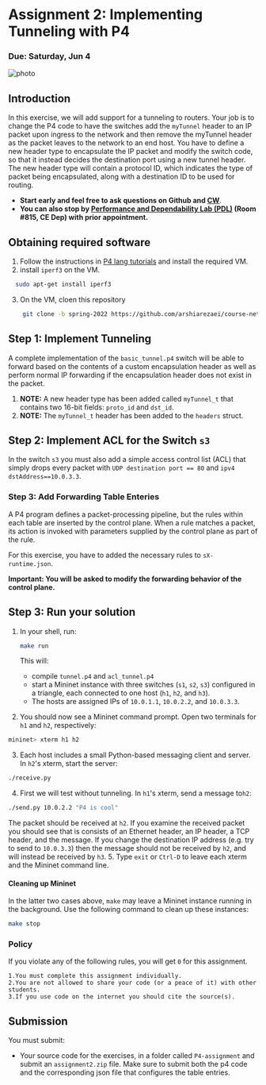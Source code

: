 # Assignment 2: Implementing Tunneling with P4

### Due: Saturday, Jun 4

![photo](topo-2.png)


## Introduction

In this exercise, we will add support for a tunneling to routers. Your job is to change the P4 code to have the switches add the `myTunnel` header to an IP packet upon ingress to the network and then remove the myTunnel header as the packet leaves to the network to an end host. You have to define a new header type to encapsulate the IP packet and modify the switch code, so that it instead decides the destination port using a new tunnel header.
The new header type will contain a protocol ID, which indicates the type of packet being encapsulated, along with a destination ID to be used for routing.


  - **Start early and feel free to ask questions on Github and [CW](https://cw.sharif.edu)**.
  - **You can also stop by [Performance and Dependability Lab (PDL)](http://pdl.ce.sharif.edu/) (Room #815, CE Dep) with prior appointment.**


## Obtaining required software

1. Follow the instructions in [P4 lang tutorials](https://github.com/p4lang/tutorials) and install the required VM.
2. install `iperf3` on the VM.

  ```bash
    sudo apt-get install iperf3
  ```
3. On the VM, cloen this repository

```bash
    git clone -b spring-2022 https://github.com/arshiarezaei/course-net.git
  ```

## Step 1: Implement Tunneling

A complete implementation of the `basic_tunnel.p4` switch will be able to forward based on the contents of a custom encapsulation header as well as perform normal IP forwarding if the encapsulation header does not exist in the packet.


1. **NOTE:** A new header type has been added called `myTunnel_t` that contains
two 16-bit fields: `proto_id` and `dst_id`.
2. **NOTE:** The `myTunnel_t` header has been added to the `headers` struct.

## Step 2: Implement ACL for the Switch `s3`

In the switch `s3` you must also add a simple access control list (ACL) that simply drops every packet with `UDP destination port == 80` and `ipv4 dstAddress==10.0.3.3`.

### Step 3: Add Forwarding Table Enteries

A P4 program defines a packet-processing pipeline, but the rules within each table are inserted by the control plane. When a rule matches a packet, its action is invoked with parameters supplied by the control plane as part of the rule.

For this exercise, you have to added the necessary rules to `sX-runtime.json`.


**Important: You will be asked to modify the forwarding behavior of the control plane.**


## Step 3: Run your solution

1. In your shell, run:
   ```bash
   make run
   ```
   This will:
   * compile `tunnel.p4` and `acl_tunnel.p4`
   * start a Mininet instance with three switches (`s1`, `s2`, `s3`) configured
     in a triangle, each connected to one host (`h1`, `h2`, and `h3`).
   * The hosts are assigned IPs of `10.0.1.1`, `10.0.2.2`, and `10.0.3.3`.

2. You should now see a Mininet command prompt. Open two terminals for `h1` and
`h2`, respectively:

  ```bash
  mininet> xterm h1 h2
  ```
3. Each host includes a small Python-based messaging client and server. In
`h2`'s xterm, start the server:

  ```bash
  ./receive.py
  ```
4. First we will test without tunneling. In `h1`'s xterm, send a message to`h2`:

  ```bash
  ./send.py 10.0.2.2 "P4 is cool"
  ```
  The packet should be received at `h2`. If you examine the received packet
  you should see that is consists of an Ethernet header, an IP header, a TCP
  header, and the message. If you change the destination IP address (e.g. try
  to send to `10.0.3.3`) then the message should not be received by `h2`, and
  will instead be received by `h3`.
5. Type `exit` or `Ctrl-D` to leave each xterm and the Mininet command line.


#### Cleaning up Mininet

In the latter two cases above, `make` may leave a Mininet instance running in
the background. Use the following command to clean up these instances:

```bash
make stop
```

### Policy

If you violate any of the following rules, you will get `0` for this assignment.

    1.You must complete this assignment individually.
    2.You are not allowed to share your code (or a peace of it) with other students.
    3.If you use code on the internet you should cite the source(s).


## Submission
You must submit:

* Your source code for the exercises, in a folder called `P4-assignment`  and submit an `assignment2.zip` file. Make sure to submit both the p4 code and the corresponding json file that configures the table entries.
